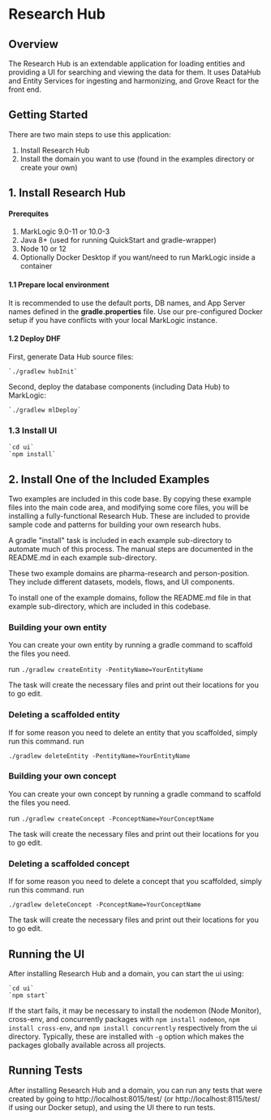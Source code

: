 # Research Hub

## Overview
The Research Hub is an extendable application for loading entities and providing a UI for searching and viewing the data for them. It uses DataHub and Entity Services for ingesting and harmonizing, and Grove React for the front end.

## Getting Started
There are two main steps to use this application:
1. Install Research Hub
2. Install the domain you want to use (found in the examples directory or create your own)

## 1. Install Research Hub
#### Prerequites
1. MarkLogic 9.0-11 or 10.0-3
3. Java 8+ (used for running QuickStart and gradle-wrapper)
4. Node 10 or 12
5. Optionally Docker Desktop if you want/need to run MarkLogic inside a container

#### 1.1 Prepare local environment

It is recommended to use the default ports, DB names, and App Server names defined in the **gradle.properties** file.  Use our pre-configured Docker setup if you have conflicts with your local MarkLogic instance.

#### 1.2 Deploy DHF

First, generate Data Hub source files:

    `./gradlew hubInit`

Second, deploy the database components (including Data Hub) to MarkLogic:

    `./gradlew mlDeploy`

### 1.3 Install UI

    `cd ui`
    `npm install`

## 2. Install One of the Included Examples
Two examples are included in this code base. By copying these example files into the main code area, and modifying some core files, you will be installing a fully-functional Research Hub. These are included to provide sample code and patterns for building your own research hubs.

A gradle "install" task is included in each example sub-directory to automate much of this process. The manual steps are documented in the README.md in each example sub-directory.

These two example domains are pharma-research and person-position. They include different datasets, models, flows, and UI components.

To install one of the example domains, follow the README.md file in that example sub-directory, which are included in this codebase.

### Building your own entity
You can create your own entity by running a gradle command to scaffold the files you need.

run
`./gradlew createEntity -PentityName=YourEntityName`

The task will create the necessary files and print out their locations for you to go edit.

### Deleting a scaffolded entity
If for some reason you need to delete an entity that you scaffolded, simply run this command.
run

`./gradlew deleteEntity -PentityName=YourEntityName`

### Building your own concept
You can create your own concept by running a gradle command to scaffold the files you need.

run
`./gradlew createConcept -PconceptName=YourConceptName`

The task will create the necessary files and print out their locations for you to go edit.

### Deleting a scaffolded concept
If for some reason you need to delete a concept that you scaffolded, simply run this command.
run

`./gradlew deleteConcept -PconceptName=YourConceptName`

The task will create the necessary files and print out their locations for you to go edit.

## Running the UI
After installing Research Hub and a domain, you can start the ui using:

    `cd ui`
    `npm start`

If the start fails, it may be necessary to install the nodemon (Node Monitor), cross-env, and concurrently packages with `npm install nodemon`, `npm install cross-env`, and `npm install concurrently` respectively from the ui directory. Typically, these are installed with `-g` option which makes the packages globally available across all projects.

## Running Tests
After installing Research Hub and a domain, you can run any tests that were created by going to http://localhost:8015/test/ (or http://localhost:8115/test/ if using our Docker setup), and using the UI there to run tests.
